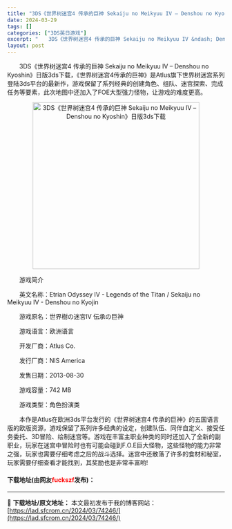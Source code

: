 ```yaml
---
title: "3DS《世界树迷宫4 传承的巨神 Sekaiju no Meikyuu IV – Denshou no Kyoshin》日版3ds下载"
date: 2024-03-29
tags: []
categories: ["3DS英日游戏"]
excerpt: "　　3DS《世界树迷宫4 传承的巨神 Sekaiju no Meikyuu IV &ndash; Denshou no Kyoshin》日版3ds下载，《世界树迷宫4传承的巨神》是Atlus旗下世界树迷宫系列登陆3ds平台的最新作，游戏保留了系列经典的创建角色、组队、迷宫探索、完成任务等要素，此次地&hellip;"
layout: post
---
```


 <p>　　3DS《世界树迷宫4 传承的巨神 Sekaiju no Meikyuu IV &ndash; Denshou no Kyoshin》日版3ds下载，《世界树迷宫4传承的巨神》是Atlus旗下世界树迷宫系列登陆3ds平台的最新作，游戏保留了系列经典的创建角色、组队、迷宫探索、完成任务等要素，此次地图中还加入了FOE大型强力怪物，让游戏的难度更高。</p> <p align="center"><img align="" border="0" src="https://lad.sfcrom.cn/wp-content/uploads/2024/03/20240329_6606245831611.png" width="386" alt="3DS《世界树迷宫4 传承的巨神 Sekaiju no Meikyuu IV – Denshou no Kyoshin》日版3ds下载" /></p> <p>　　游戏简介</p> <p>　　英文名称：Etrian Odyssey IV - Legends of the Titan / Sekaiju no Meikyuu IV - Denshou no Kyojin</p> <p>　　游戏原名：世界樹の迷宮IV 伝承の巨神</p> <p>　　游戏语言：欧洲语言</p> <p>　　开发厂商：Atlus Co.</p> <p>　　发行厂商：NIS America</p> <p>　　发售日期：2013-08-30</p> <p>　　游戏容量：742 MB</p> <p>　　游戏类型：角色扮演类</p> <p>　　本作是Atlus在欧洲3ds平台发行的《世界树迷宫4 传承的巨神》的五国语言版的欧版资源，游戏保留了系列许多经典的设定，创建队伍、同伴自定义、接受任务委托、3D冒险、绘制迷宫等。游戏在丰富主职业种类的同时还加入了全新的副职业，玩家在迷宫中冒险时也有可能会碰到F.O.E巨大怪物，这些怪物的能力非常之强，玩家也需要仔细考虑之后的战斗选择。迷宫中还散落了许多的食材和秘室，玩家需要仔细查看才能找到，其奖励也是非常丰富哟!</p> <p><h4>下载地址(由网友<font color="red">fuckszf</font>发布)：</h4></p> 

---
📖 **下载地址/原文地址：** 本文最初发布于我的博客网站：[https://lad.sfcrom.cn/2024/03/74246/](https://lad.sfcrom.cn/2024/03/74246/)
